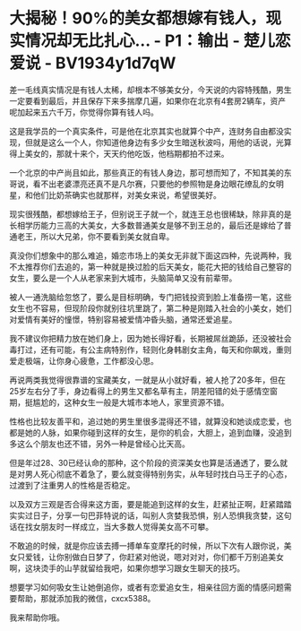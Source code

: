 # 大揭秘！90%的美女都想嫁有钱人，现实情况却无比扎心... - P1：输出 - 楚儿恋爱说 - BV1934y1d7qW

差一毛线真实情况是有钱人太稀，却根本不够美女分，今天说的内容特残酷，男生一定要看到最后，并且保存下来多揣摩几遍，如果你在北京有4套房2辆车，资产呢加起来五六千万，你觉得你算有钱人吗。

这是我学员的一个真实条件，可是他在北京其实也就算个中产，连财务自由都没实现，但就是这么一个人，你知道他身边有多少女生暗送秋波吗，用他的话说，光算得上美女的，那就十来个，天天约他吃饭，他档期都拍不过来。

一个北京的中产尚且如此，那些真正的有钱人身边，那可想而知了，不知其美的东哥说，看不出老婆漂亮还真不是凡尔赛，只要他的参照物是身边眼花缭乱的女明星，和他们比奶茶确实也就那样，对美女来说，希望很美好。

现实很残酷，都想嫁给王子，但别说王子就一个，就连王总也很稀缺，除非真的是长相学历能力三高的大美女，大多数普通美女是够不到王总的，最后还是嫁给了普通老王，所以大兄弟，你不要看到美女就自卑。

真没你们想象中的那么难追，婚恋市场上的美女无非就下面这四种，先说两种，我不太推荐你们去追的，第一种就是换过脸的后天美女，能花大把的钱给自己整容的女生，要么是一个人从老家来到大城市，头脑简单又没有前辈带。

被人一通洗脑给忽悠了，要么是目标明确，专门把钱投资到脸上准备捞一笔，这些女生也不容易，但现阶段你就别往坑里跳了，第二种是刚踏入社会的小美女，她们对爱情有美好的憧憬，特别容易被爱情冲昏头脑，通常还爱追星。

我不建议你把精力放在她们身上，因为她长得好看，长期被屌丝跪舔，还没被社会毒打过，还有可能，有公主病特别作，轻则化身韩剧女主角，每天和你飙戏，重则爱走极端，让你身心疲惫，工作都没心思。

再说两类我觉得很靠谱的宝藏美女，一就是从小就好看，被人抢了20多年，但在25岁左右分了手，身边看得上的男生又都名草有主，阴差阳错的处于感情空窗期，挺尴尬的，这种女生一般是大城市本地人，家里资源不错。

性格也比较友善平和，追过她的男生里很多混得还不错，就算没和她谈成恋爱，也都是她的人脉，如果你碰到这样的女生，是你的机会，大胆上，追到血赚，没追到多这么个朋友也还不错，另外一种是曾经心比天高。

但是年过28、30已经认命的那种，这个阶段的资深美女也算是活通透了，要么就是对男人死心彻底不着急了，要么就变得特别务实，从年轻时找白马王子的心态，过渡到了注重男人的性格是否稳定。

以及双方三观是否合得来这方面，要是能追到这样的女生，赶紧扯正啊，赶紧踏踏实实过日子，分享一句巴菲特说的话，叫别人贪婪我恐惧，别人恐惧我贪婪，这句话在找女朋友时一样成立，当大多数人觉得美女高不可攀。

不敢追的时候，就是你应该去搏一搏单车变摩托的时候，所以下次有人跟你说，美女只爱钱，让你别做白日梦了，你赶紧对他说，嗯对对对，你们都千万别追美女啊，这块烫手的山芋就留给我吧，如果你想学习跟女生聊天的技巧。

想要学习如何吸女生让她倒追你，或者有恋爱追女生，相亲往回方面的情感问题需要帮助，那就添加我的微信，cxcx5388。

我来帮助你哦。